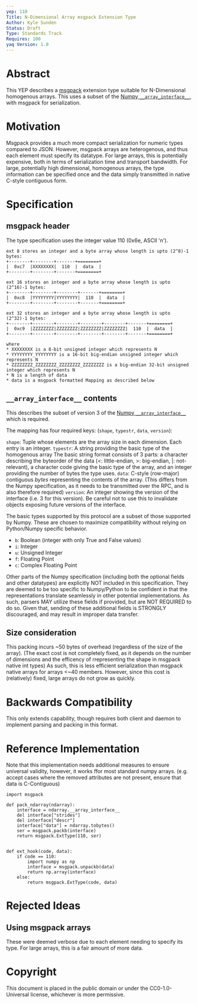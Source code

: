 ```yaml
---
yep: 110
Title: N-Dimensional Array msgpack Extension Type
Author: Kyle Sunden
Status: Draft
Type: Standards Track
Requires: 100
yaq Version: 1.0
---
```


# Abstract

This YEP describes a [msgpack](https://msgpack.org) extension type suitable for N-Dimensional homogenous arrays.
This uses a subset of the [Numpy `__array_interface__`](https://docs.scipy.org/doc/numpy/reference/arrays.interface.html), with msgpack for serialization.

# Motivation

Msgpack provides a much more compact serialization for numeric types compared to JSON.
However, msgpack arrays are heterogenous, and thus each element must specify its datatype.
For large arrays, this is potentially expensive, both in terms of serialization time and transport bandwidth.
For large, potentially high dimensional, homogenous arrays, the type information can be specified once and the data simply transmitted in native C-style contiguous form.

# Specification

## msgpack header

The type specification uses the integer value 110 (0x6e, ASCII 'n').

```
ext 8 stores an integer and a byte array whose length is upto (2^8)-1 bytes:
+--------+--------+-------+========+
|  0xc7  |XXXXXXXX|  110  |  data  |
+--------+--------+-------+========+

ext 16 stores an integer and a byte array whose length is upto (2^16)-1 bytes:
+--------+--------+--------+-------+========+
|  0xc8  |YYYYYYYY|YYYYYYYY|  110  |  data  |
+--------+--------+--------+-------+========+

ext 32 stores an integer and a byte array whose length is upto (2^32)-1 bytes:
+--------+--------+--------+--------+--------+-------+========+
|  0xc9  |ZZZZZZZZ|ZZZZZZZZ|ZZZZZZZZ|ZZZZZZZZ|  110  |  data  |
+--------+--------+--------+--------+--------+-------+========+

where
* XXXXXXXX is a 8-bit unsigned integer which represents N
* YYYYYYYY_YYYYYYYY is a 16-bit big-endian unsigned integer which represents N
* ZZZZZZZZ_ZZZZZZZZ_ZZZZZZZZ_ZZZZZZZZ is a big-endian 32-bit unsigned integer which represents N
* N is a length of data
* data is a msgpack formatted Mapping as described below
```

## `__array_interface__` contents

This describes the subset of version 3 of the [Numpy `__array_interface__`](https://docs.scipy.org/doc/numpy/reference/arrays.interface.html) which is required.

The mapping has four required keys: (`shape`, `typestr`, `data`, `version`):

`shape`: Tuple whose elements are the array size in each dimension. Each entry is an integer.
`typestr`: A string providing the basic type of the homogenous array The basic string format consists of 3 parts: a character describing the byteorder of the data (<: little-endian, >: big-endian, |: not-relevant), a character code giving the basic type of the array, and an integer providing the number of bytes the type uses.
`data`: C-style (row-major) contiguous *bytes* representing the contents of the array. (This differs from the Numpy specification, as it needs to be transmitted over the RPC, and is also therefore required)
`version`: An integer showing the version of the interface (i.e. 3 for this version). Be careful not to use this to invalidate objects exposing future versions of the interface.

The basic types supported by this protocol are a subset of those supported by Numpy.
These are chosen to maximize compatibility without relying on Python/Numpy specific behavior.

- `b`: Boolean (integer with only True and False values)
- `i`: Integer
- `u`: Unsigned Integer
- `f`: Floating Point
- `c`: Complex Floating Point

Other parts of the Numpy specification (including both the optional fields and other datatypes) are explicitly NOT included in this specification.
They are deemed to be too specific to Numpy/Python to be confident in that the representations translate seamlessly in other potential implementations.
As such, parsers MAY utilize these fields if provided, but are NOT REQUIRED to do so.
Given that, sending of these additional fields is STRONGLY discouraged, and may result in improper data transfer.

## Size consideration

This packing incurs ~50 bytes of overhead (regardless of the size of the array).
(The exact cost is not completely fixed, as it depends on the number of dimensions and the efficency of rrepresenting the shape in msgpack native int types)
As such, this is less efficient serialization than msgpack native arrays for arrays <~40 members.
However, since this cost is (relatively) fixed, large arrays do not grow as quickly.

# Backwards Compatibility

This only extends capability, though requires both client and daemon to implement parsing and packing in this format.

# Reference Implementation

Note that this implementation needs additional measures to ensure universal validity, however, it works ffor most standard numpy arrays.
(e.g. accept cases where the removed attributes are not present, ensure that data is C-Contiguous)

```
import msgpack

def pack_ndarray(ndarray):
    interface = ndarray.__array_interface__
    del interface["strides"]
    del interface["descr"]
    interface["data"] = ndarray.tobytes()
    ser = msgpack.packb(interface)
    return msgpack.ExtType(110, ser)


def ext_hook(code, data):
    if code == 110:
        import numpy as np
        interface = msgpack.unpackb(data)
        return np.array(interface)
    else:
        return msgpack.ExtType(code, data)
```

# Rejected Ideas

## Using msgpack arrays

These were deemed verbose due to each element needing to specify its type.
For large arrays, this is a fair amount of more data.

# Copyright

This document is placed in the public domain or under the
CC0-1.0-Universal license, whichever is more permissive.
